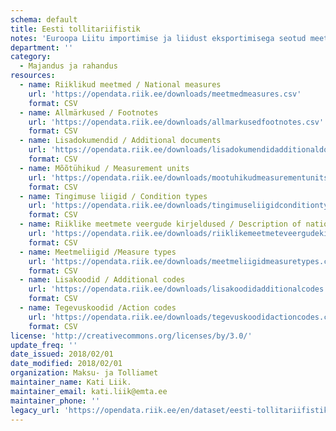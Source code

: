 ```yaml
---
schema: default
title: Eesti tollitariifistik
notes: 'Euroopa Liitu importimise ja liidust eksportimisega seotud meetmete kohaldamiseks kasutatakse integreeritud tollitariifistikku TARIC (Tarif Intégré Communautaire) http://ec.europa.eu/taxation_customs/dds2/taric/taric_consultation.jsp?Lang=en . TARICi rakendamiseks Eestis on välja töötatud Eesti Tollitariifistik (ETT) https://apps.emta.ee/arctictariff-public-web/ , mis sisaldab lisaks TARIC meetmetele ka Eesti riigisiseseid meetmeid (lisatud avaandmetena seisuga 01.02.2018).'
department: ''
category:
  - Majandus ja rahandus
resources:
  - name: Riiklikud meetmed / National measures
    url: 'https://opendata.riik.ee/downloads/meetmedmeasures.csv'
    format: CSV
  - name: Allmärkused / Footnotes
    url: 'https://opendata.riik.ee/downloads/allmarkusedfootnotes.csv'
    format: CSV
  - name: Lisadokumendid / Additional documents
    url: 'https://opendata.riik.ee/downloads/lisadokumendidadditionaldocuments.csv'
    format: CSV
  - name: Mõõtühikud / Measurement units
    url: 'https://opendata.riik.ee/downloads/mootuhikudmeasurementunits.csv'
    format: CSV
  - name: Tingimuse liigid / Condition types
    url: 'https://opendata.riik.ee/downloads/tingimuseliigidconditiontypes.csv'
    format: CSV
  - name: Riiklike meetmete veergude kirjeldused / Description of national measures columns
    url: 'https://opendata.riik.ee/downloads/riiklikemeetmeteveergudekirjelduseddescriptionofnationalmeasurescolumns.csv'
    format: CSV
  - name: Meetmeliigid /Measure types
    url: 'https://opendata.riik.ee/downloads/meetmeliigidmeasuretypes.csv'
    format: CSV
  - name: Lisakoodid / Additional codes
    url: 'https://opendata.riik.ee/downloads/lisakoodidadditionalcodes.csv'
    format: CSV
  - name: Tegevuskoodid /Action codes
    url: 'https://opendata.riik.ee/downloads/tegevuskoodidactioncodes.csv'
    format: CSV
license: 'http://creativecommons.org/licenses/by/3.0/'
update_freq: ''
date_issued: 2018/02/01
date_modified: 2018/02/01
organization: Maksu- ja Tolliamet
maintainer_name: Kati Liik.
maintainer_email: kati.liik@emta.ee
maintainer_phone: ''
legacy_url: 'https://opendata.riik.ee/en/dataset/eesti-tollitariifistik_01022018'
---
```

